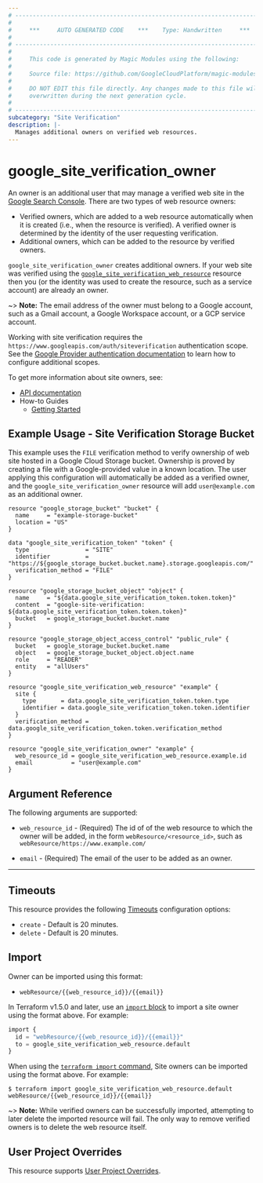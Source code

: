 ```yaml
---
# ----------------------------------------------------------------------------
#
#     ***     AUTO GENERATED CODE    ***    Type: Handwritten     ***
#
# ----------------------------------------------------------------------------
#
#     This code is generated by Magic Modules using the following:
#
#     Source file: https://github.com/GoogleCloudPlatform/magic-modules/tree/main/mmv1/third_party/terraform/website/docs/r/site_verification_owner.html.markdown
#
#     DO NOT EDIT this file directly. Any changes made to this file will be
#     overwritten during the next generation cycle.
#
# ----------------------------------------------------------------------------
subcategory: "Site Verification"
description: |-
  Manages additional owners on verified web resources.
---
```


# google_site_verification_owner

An owner is an additional user that may manage a verified web site in the
[Google Search Console](https://www.google.com/webmasters/tools/). There
are two types of web resource owners:

* Verified owners, which are added to a web resource automatically when it
    is created (i.e., when the resource is verified). A verified owner is
    determined by the identity of the user requesting verification.
* Additional owners, which can be added to the resource by verified owners.

`google_site_verification_owner` creates additional owners. If your web site
was verified using the
[`google_site_verification_web_resource`](https://registry.terraform.io/providers/hashicorp/google/latest/docs/resources/google_site_verification_web_resource)
resource then you (or the identity was used to create the resource, such as a
service account) are already an owner.

~> **Note:** The email address of the owner must belong to a Google account,
such as a Gmail account, a Google Workspace account, or a GCP service account.

Working with site verification requires the `https://www.googleapis.com/auth/siteverification`
authentication scope. See the
[Google Provider authentication documentation](https://registry.terraform.io/providers/hashicorp/google/latest/docs/guides/provider_reference#authentication)
to learn how to configure additional scopes.

To get more information about site owners, see:

* [API documentation](https://developers.google.com/site-verification/v1)
* How-to Guides
    * [Getting Started](https://developers.google.com/site-verification/v1/getting_started)

## Example Usage - Site Verification Storage Bucket

This example uses the `FILE` verification method to verify ownership of web site hosted
in a Google Cloud Storage bucket. Ownership is proved by creating a file with a Google-provided
value in a known location. The user applying this configuration will automatically be
added as a verified owner, and the `google_site_verification_owner` resource will add
`user@example.com` as an additional owner.

```hcl
resource "google_storage_bucket" "bucket" {
  name     = "example-storage-bucket"
  location = "US"
}

data "google_site_verification_token" "token" {
  type                = "SITE"
  identifier          = "https://${google_storage_bucket.bucket.name}.storage.googleapis.com/"
  verification_method = "FILE"
}

resource "google_storage_bucket_object" "object" {
  name     = "${data.google_site_verification_token.token.token}"
  content  = "google-site-verification: ${data.google_site_verification_token.token.token}"
  bucket   = google_storage_bucket.bucket.name
}

resource "google_storage_object_access_control" "public_rule" {
  bucket   = google_storage_bucket.bucket.name
  object   = google_storage_bucket_object.object.name
  role     = "READER"
  entity   = "allUsers"
}

resource "google_site_verification_web_resource" "example" {
  site {
    type       = data.google_site_verification_token.token.type
    identifier = data.google_site_verification_token.token.identifier
  }
  verification_method = data.google_site_verification_token.token.verification_method
}

resource "google_site_verification_owner" "example" {
  web_resource_id = google_site_verification_web_resource.example.id
  email           = "user@example.com"
}
```

## Argument Reference

The following arguments are supported:


* `web_resource_id` -
  (Required)
  The id of of the web resource to which the owner will be added, in the form `webResource/<resource_id>`,
  such as `webResource/https://www.example.com/`

* `email` -
  (Required)
  The email of the user to be added as an owner.

- - -


## Timeouts

This resource provides the following
[Timeouts](https://developer.hashicorp.com/terraform/plugin/sdkv2/resources/retries-and-customizable-timeouts) configuration options:

- `create` - Default is 20 minutes.
- `delete` - Default is 20 minutes.

## Import


Owner can be imported using this format:

* `webResource/{{web_resource_id}}/{{email}}`


In Terraform v1.5.0 and later, use an [`import` block](https://developer.hashicorp.com/terraform/language/import) to import a site owner using the format above. For example:

```tf
import {
  id = "webResource/{{web_resource_id}}/{{email}}"
  to = google_site_verification_web_resource.default
}
```

When using the [`terraform import` command](https://developer.hashicorp.com/terraform/cli/commands/import), Site owners can be imported using the format above. For example:

```
$ terraform import google_site_verification_web_resource.default webResource/{{web_resource_id}}/{{email}}
```

~> **Note:** While verified owners can be successfully imported, attempting to later delete the imported resource will fail. The only way to remove
verified owners is to delete the web resource itself.

## User Project Overrides

This resource supports [User Project Overrides](https://registry.terraform.io/providers/hashicorp/google/latest/docs/guides/provider_reference#user_project_override).
